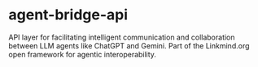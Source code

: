 # agent-bridge-api
API layer for facilitating intelligent communication and collaboration between LLM agents like ChatGPT and Gemini. Part of the Linkmind.org open framework for agentic interoperability.
